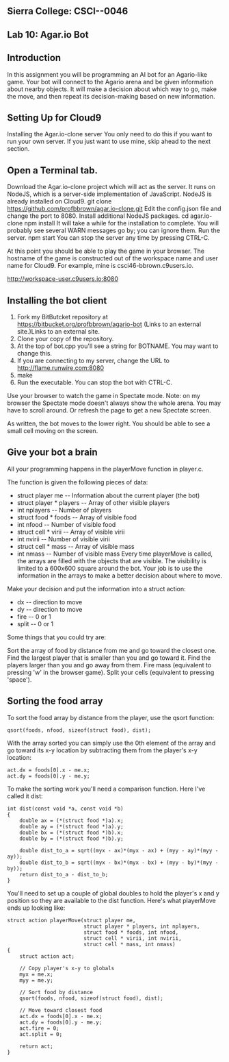 ## Sierra College: CSCI--0046



## Lab 10: Agar.io Bot

## Introduction
In this assignment you will be programming an AI bot for an Agario-like game. Your bot will connect to the Agario arena and be given information about nearby objects. It will make a decision about which way to go, make the move, and then repeat its decision-making based on new information.

## Setting Up for Cloud9
Installing the Agar.io-clone server
You only need to do this if you want to run your own server. If you just want to use mine, skip ahead to the next section.

## Open a Terminal tab.
Download the Agar.io-clone project which will act as the server. It runs on NodeJS, which is a server-side implementation of JavaScript. NodeJS is already installed on Cloud9.
git clone https://github.com/profbbrown/agar.io-clone.git
Edit the config.json file and change the port to 8080.
Install additional NodeJS packages.
cd agar.io-clone
npm install
It will take a while for the installation to complete. You will probably see several WARN messages go by; you can ignore them.
Run the server.
npm start
You can stop the server any time by pressing CTRL-C.

At this point you should be able to play the game in your browser. The hostname of the game is constructed out of the workspace name and user name for Cloud9. For example, mine is csci46-bbrown.c9users.io.

http://workspace-user.c9users.io:8080

## Installing the bot client
1. Fork my BitButcket repository at https://bitbucket.org/profbbrown/agario-bot (Links to an external site.)Links to an external site.
1. Clone your copy of the repository.
1. At the top of bot.cpp you'll see a string for BOTNAME. You may want to change this.
1. If you are connecting to my server, change the URL to http://flame.runwire.com:8080
1. make
1. Run the executable.
You can stop the bot with CTRL-C.

Use your browser to watch the game in Spectate mode. Note: on my browser the Spectate mode doesn't always show the whole arena. You may have to scroll around. Or refresh the page to get a new Spectate screen.

As written, the bot moves to the lower right. You should be able to see a small cell moving on the screen.

## Give your bot a brain
All your programming happens in the playerMove function in player.c.

The function is given the following pieces of data:

* struct player me -- Information about the current player (the bot)
* struct player * players -- Array of other visible players
* int nplayers -- Number of players
* struct food * foods -- Array of visible food
* int nfood -- Number of visible food
* struct cell * virii -- Array of visible virii
* int nvirii -- Number of visible virii
* struct cell * mass -- Array of visible mass
* int nmass -- Number of visible mass
Every time playerMove is called, the arrays are filled with the objects that are visible. The visibility is limited to a 600x600 square around the bot. Your job is to use the information in the arrays to make a better decision about where to move.

Make your decision and put the information into a struct action:

* dx -- direction to move
* dy -- direction to move
* fire -- 0 or 1
* split -- 0 or 1

Some things that you could try are:

Sort the array of food by distance from me and go toward the closest one.
Find the largest player that is smaller than you and go toward it.
Find the players larger than you and go away from them.
Fire mass (equivalent to pressing 'w' in the browser game).
Split your cells (equivalent to pressing 'space').

## Sorting the food array
To sort the food array by distance from the player, use the qsort function:

`qsort(foods, nfood, sizeof(struct food), dist);`

With the array sorted you can simply use the 0th element of the array and go toward its x-y location by subtracting them from the player's x-y location:

```
act.dx = foods[0].x - me.x;
act.dy = foods[0].y - me.y; 
```

To make the sorting work you'll need a comparison function. Here I've called it dist:

```
int dist(const void *a, const void *b)
{
    double ax = (*(struct food *)a).x;
    double ay = (*(struct food *)a).y;
    double bx = (*(struct food *)b).x;
    double by = (*(struct food *)b).y;
    
    double dist_to_a = sqrt((myx - ax)*(myx - ax) + (myy - ay)*(myy - ay)); 
    double dist_to_b = sqrt((myx - bx)*(myx - bx) + (myy - by)*(myy - by));
    return dist_to_a - dist_to_b;
} 
```

You'll need to set up a couple of global doubles to hold the player's x and y position so they are available to the dist function. Here's what playerMove ends up looking like:

```
struct action playerMove(struct player me, 
                         struct player * players, int nplayers,
                         struct food * foods, int nfood,
                         struct cell * virii, int nvirii,
                         struct cell * mass, int nmass)
{
    struct action act;

    // Copy player's x-y to globals
    myx = me.x;
    myy = me.y;
    
    // Sort food by distance
    qsort(foods, nfood, sizeof(struct food), dist);
    
    // Move toward closest food
    act.dx = foods[0].x - me.x;
    act.dy = foods[0].y - me.y;
    act.fire = 0;
    act.split = 0;
    
    return act;
} 
```
